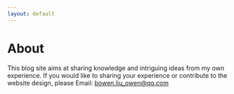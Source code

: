 ```yaml
---
layout: default
---
```


# About
This blog site aims at sharing knowledge and intriguing ideas from my own experience. If you would like to sharing your experience or contribute to the website design, please Email: bowen.liu_owen@qq.com
